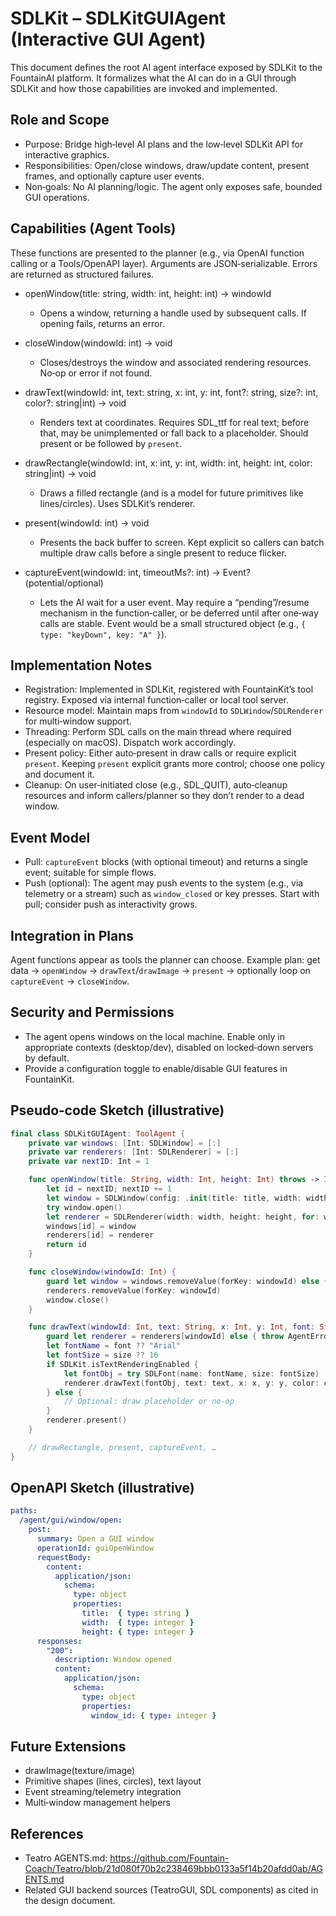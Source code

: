 # SDLKit – SDLKitGUIAgent (Interactive GUI Agent)

This document defines the root AI agent interface exposed by SDLKit to the FountainAI platform. It formalizes what the AI can do in a GUI through SDLKit and how those capabilities are invoked and implemented.

## Role and Scope

- Purpose: Bridge high‑level AI plans and the low‑level SDLKit API for interactive graphics.
- Responsibilities: Open/close windows, draw/update content, present frames, and optionally capture user events.
- Non‑goals: No AI planning/logic. The agent only exposes safe, bounded GUI operations.

## Capabilities (Agent Tools)

These functions are presented to the planner (e.g., via OpenAI function calling or a Tools/OpenAPI layer). Arguments are JSON‑serializable. Errors are returned as structured failures.

- openWindow(title: string, width: int, height: int) -> windowId
  - Opens a window, returning a handle used by subsequent calls. If opening fails, returns an error.

- closeWindow(windowId: int) -> void
  - Closes/destroys the window and associated rendering resources. No‑op or error if not found.

- drawText(windowId: int, text: string, x: int, y: int, font?: string, size?: int, color?: string|int) -> void
  - Renders text at coordinates. Requires SDL_ttf for real text; before that, may be unimplemented or fall back to a placeholder. Should present or be followed by `present`.

- drawRectangle(windowId: int, x: int, y: int, width: int, height: int, color: string|int) -> void
  - Draws a filled rectangle (and is a model for future primitives like lines/circles). Uses SDLKit’s renderer.

- present(windowId: int) -> void
  - Presents the back buffer to screen. Kept explicit so callers can batch multiple draw calls before a single present to reduce flicker.

- captureEvent(windowId: int, timeoutMs?: int) -> Event? (potential/optional)
  - Lets the AI wait for a user event. May require a “pending”/resume mechanism in the function‑caller, or be deferred until after one‑way calls are stable. Event would be a small structured object (e.g., `{ type: "keyDown", key: "A" }`).

## Implementation Notes

- Registration: Implemented in SDLKit, registered with FountainKit’s tool registry. Exposed via internal function‑caller or local tool server.
- Resource model: Maintain maps from `windowId` to `SDLWindow`/`SDLRenderer` for multi‑window support.
- Threading: Perform SDL calls on the main thread where required (especially on macOS). Dispatch work accordingly.
- Present policy: Either auto‑present in draw calls or require explicit `present`. Keeping `present` explicit grants more control; choose one policy and document it.
- Cleanup: On user‑initiated close (e.g., SDL_QUIT), auto‑cleanup resources and inform callers/planner so they don’t render to a dead window.

## Event Model

- Pull: `captureEvent` blocks (with optional timeout) and returns a single event; suitable for simple flows.
- Push (optional): The agent may push events to the system (e.g., via telemetry or a stream) such as `window_closed` or key presses. Start with pull; consider push as interactivity grows.

## Integration in Plans

Agent functions appear as tools the planner can choose. Example plan: get data → `openWindow` → `drawText`/`drawImage` → `present` → optionally loop on `captureEvent` → `closeWindow`.

## Security and Permissions

- The agent opens windows on the local machine. Enable only in appropriate contexts (desktop/dev), disabled on locked‑down servers by default.
- Provide a configuration toggle to enable/disable GUI features in FountainKit.

## Pseudo‑code Sketch (illustrative)

```swift
final class SDLKitGUIAgent: ToolAgent {
    private var windows: [Int: SDLWindow] = [:]
    private var renderers: [Int: SDLRenderer] = [:]
    private var nextID: Int = 1

    func openWindow(title: String, width: Int, height: Int) throws -> Int {
        let id = nextID; nextID += 1
        let window = SDLWindow(config: .init(title: title, width: width, height: height))
        try window.open()
        let renderer = SDLRenderer(width: width, height: height, for: window)
        windows[id] = window
        renderers[id] = renderer
        return id
    }

    func closeWindow(windowId: Int) {
        guard let window = windows.removeValue(forKey: windowId) else { return }
        renderers.removeValue(forKey: windowId)
        window.close()
    }

    func drawText(windowId: Int, text: String, x: Int, y: Int, font: String?, size: Int?, color: UInt32?) throws {
        guard let renderer = renderers[windowId] else { throw AgentError.windowNotFound }
        let fontName = font ?? "Arial"
        let fontSize = size ?? 16
        if SDLKit.isTextRenderingEnabled {
            let fontObj = try SDLFont(name: fontName, size: fontSize)
            renderer.drawText(fontObj, text: text, x: x, y: y, color: color ?? 0xFFFFFFFF)
        } else {
            // Optional: draw placeholder or no‑op
        }
        renderer.present()
    }

    // drawRectangle, present, captureEvent, …
}
```

## OpenAPI Sketch (illustrative)

```yaml
paths:
  /agent/gui/window/open:
    post:
      summary: Open a GUI window
      operationId: guiOpenWindow
      requestBody:
        content:
          application/json:
            schema:
              type: object
              properties:
                title:  { type: string }
                width:  { type: integer }
                height: { type: integer }
      responses:
        "200":
          description: Window opened
          content:
            application/json:
              schema:
                type: object
                properties:
                  window_id: { type: integer }
```

## Future Extensions

- drawImage(texture/image)
- Primitive shapes (lines, circles), text layout
- Event streaming/telemetry integration
- Multi‑window management helpers

## References

- Teatro AGENTS.md: https://github.com/Fountain-Coach/Teatro/blob/21d080f70b2c238469bbb0133a5f14b20afdd0ab/AGENTS.md
- Related GUI backend sources (TeatroGUI, SDL components) as cited in the design document.

